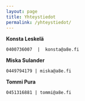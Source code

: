 ```yaml
---
layout: page
title: Yhteystiedot
permalink: /yhteystiedot/
---
```



**Konsta Leskelä**

    0400736007  |  konsta@a8e.fi
 
**Miska Sulander**

    0449794179 | miska@a8e.fi

**Tommi Pura**

    0451316881 | tommi@a8e.fi

